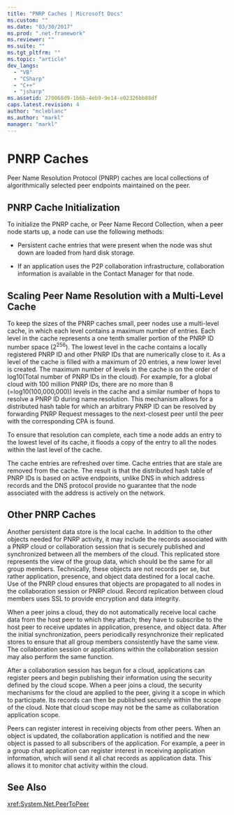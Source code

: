 ```yaml
---
title: "PNRP Caches | Microsoft Docs"
ms.custom: ""
ms.date: "03/30/2017"
ms.prod: ".net-framework"
ms.reviewer: ""
ms.suite: ""
ms.tgt_pltfrm: ""
ms.topic: "article"
dev_langs: 
  - "VB"
  - "CSharp"
  - "C++"
  - "jsharp"
ms.assetid: 270068d9-1b6b-4eb9-9e14-e02326bb88df
caps.latest.revision: 4
author: "mcleblanc"
ms.author: "markl"
manager: "markl"
---
```

# PNRP Caches
Peer Name Resolution Protocol (PNRP) caches are local collections of algorithmically selected peer endpoints maintained on the peer.  
  
## PNRP Cache Initialization  
 To initialize the PNRP cache, or Peer Name Record Collection, when a peer node starts up, a node can use the following methods:  
  
-   Persistent cache entries that were present when the node was shut down are loaded from hard disk storage.  
  
-   If an application uses the P2P collaboration infrastructure, collaboration information is available in the Contact Manager for that node.  
  
## Scaling Peer Name Resolution with a Multi-Level Cache  
 To keep the sizes of the PNRP caches small, peer nodes use a multi-level cache, in which each level contains a maximum number of entries. Each level in the cache represents a one tenth smaller portion of the PNRP ID number space (2<sup>256</sup>). The lowest level in the cache contains a locally registered PNRP ID and other PNRP IDs that are numerically close to it. As a level of the cache is filled with a maximum of 20 entries, a new lower level is created. The maximum number of levels in the cache is on the order of log10(Total number of PNRP IDs in the cloud). For example, for a global cloud with 100 million PNRP IDs, there are no more than 8 (=log10(100,000,000)) levels in the cache and a similar number of hops to resolve a PNRP ID during name resolution. This mechanism allows for a distributed hash table for which an arbitrary PNRP ID can be resolved by forwarding PNRP Request messages to the next-closest peer until the peer with the corresponding CPA is found.  
  
 To ensure that resolution can complete, each time a node adds an entry to the lowest level of its cache, it floods a copy of the entry to all the nodes within the last level of the cache.  
  
 The cache entries are refreshed over time. Cache entries that are stale are removed from the cache. The result is that the distributed hash table of PNRP IDs is based on active endpoints, unlike DNS in which address records and the DNS protocol provide no guarantee that the node associated with the address is actively on the network.  
  
## Other PNRP Caches  
 Another persistent data store is the local cache.  In addition to the other objects needed for PNRP activity, it may include the records associated with a PNRP cloud or collaboration session that is securely published and synchronized between all the members of the cloud. This replicated store represents the view of the group data, which should be the same for all group members. Technically, these objects are not records per se, but rather application, presence, and object data destined for a local cache. Use of the PNRP cloud ensures that objects are propagated to all nodes in the collaboration session or PNRP cloud.  Record replication between cloud members uses SSL to provide encryption and data integrity.  
  
 When a peer joins a cloud, they do not automatically receive local cache data from the host peer to which they attach; they have to subscribe to the host peer to receive updates in application, presence, and object data. After the initial synchronization, peers periodically resynchronize their replicated stores to ensure that all group members consistently have the same view.  The collaboration session or applications within the collaboration session may also perform the same function.  
  
 After a collaboration session has begun for a cloud, applications can register peers and begin publishing their information using the security defined by the cloud scope. When a peer joins a cloud, the security mechanisms for the cloud are applied to the peer, giving it a scope in which to participate.  Its records can then be published securely within the scope of the cloud. Note that cloud scope may not be the same as collaboration application scope.  
  
 Peers can register interest in receiving objects from other peers. When an object is updated, the collaboration application is notified and the new object is passed to all subscribers of the application. For example, a peer in a group chat application can register interest in receiving application information, which will send it all chat records as application data.  This allows it to monitor chat activity within the cloud.  
  
## See Also  
 <xref:System.Net.PeerToPeer>